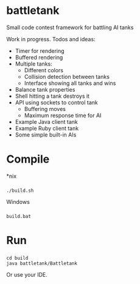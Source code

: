 # battletank
Small code contest framework for battling AI tanks

Work in progress. Todos and ideas:
* Timer for rendering
* Buffered rendering
* Multiple tanks:
    * Different colors
    * Collision detection between tanks
    * Interface showing all tanks and wins
* Balance tank properties
* Shell hitting a tank destroys it
* API using sockets to control tank
    * Buffering moves
    * Maximum response time for AI
* Example Java client tank
* Example Ruby client tank
* Some simple built-in AIs

# Compile
*nix
###
    ./build.sh

Windows
###
    build.bat

# Run
###
    cd build
    java battletank/Battletank

Or use your IDE.
